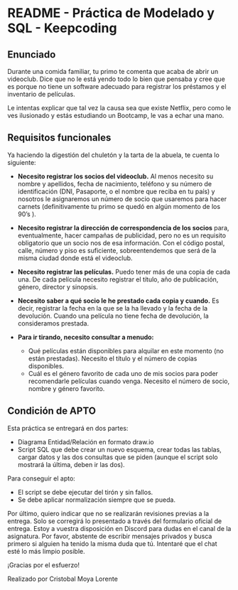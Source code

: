 # README - Práctica de Modelado y SQL - Keepcoding

## Enunciado

Durante una comida familiar, tu primo te comenta que acaba de abrir un videoclub. Dice que no le está yendo todo lo bien que pensaba y cree que es porque no tiene un software adecuado para registrar los préstamos y el inventario de películas.

Le intentas explicar que tal vez la causa sea que existe Netflix, pero como le ves ilusionado y estás estudiando un Bootcamp, le vas a echar una mano.

## Requisitos funcionales

Ya haciendo la digestión del chuletón y la tarta de la abuela, te cuenta lo siguiente:

- **Necesito registrar los socios del videoclub.** Al menos necesito su nombre y apellidos, fecha de nacimiento, teléfono y su número de identificación (DNI, Pasaporte, o el nombre que reciba en tu país) y nosotros le asignaremos un número de socio que usaremos para hacer carnets (definitivamente tu primo se quedó en algún momento de los 90’s ).

- **Necesito registrar la dirección de correspondencia de los socios** para, eventualmente, hacer campañas de publicidad, pero no es un requisito obligatorio que un socio nos de esa información. Con el código postal, calle, número y piso es suficiente, sobreentendemos que será de la misma ciudad donde está el videoclub.

- **Necesito registrar las películas.** Puedo tener más de una copia de cada una. De cada película necesito registrar el título, año de publicación, género, director y sinopsis.

- **Necesito saber a qué socio le he prestado cada copia y cuando.** Es decir, registrar la fecha en la que se la ha llevado y la fecha de la devolución. Cuando una película no tiene fecha de devolución, la consideramos prestada.

- **Para ir tirando, necesito consultar a menudo:**
  - Qué películas están disponibles para alquilar en este momento (no están prestadas). Necesito el título y el número de copias disponibles.
  - Cuál es el género favorito de cada uno de mis socios para poder recomendarle películas cuando venga. Necesito el número de socio, nombre y género favorito.

## Condición de APTO

Esta práctica se entregará en dos partes:
- Diagrama Entidad/Relación en formato draw.io
- Script SQL que debe crear un nuevo esquema, crear todas las tablas, cargar datos y las dos consultas que se piden (aunque el script solo mostrará la última, deben ir las dos).

Para conseguir el apto:
- El script se debe ejecutar del tirón y sin fallos.
- Se debe aplicar normalización siempre que se pueda.

Por último, quiero indicar que no se realizarán revisiones previas a la entrega. Solo se corregirá lo presentado a través del formulario oficial de entrega. Estoy a vuestra disposición en Discord para dudas en el canal de la asignatura. Por favor, abstente de escribir mensajes privados y busca primero si alguien ha tenido la misma duda que tú. Intentaré que el chat esté lo más limpio posible.

¡Gracias por el esfuerzo!

Realizado por Cristobal Moya Lorente
